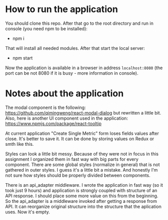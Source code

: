 # How to run the application

You should clone this repo. After that go to the root directory and run in console (you need npm to be installed):

* npm i

That will install all needed modules.
After that start the local server:

* npm start

Now the application is available in a browser in address `localhost:8080` (the port can be not 8080 if it is busy - more information in console).


# Notes about the application

The modal component is the following: https://github.com/qimingweng/react-modal-dialog but rewritten a little bit. Also, here is another UI component used in the application: https://www.npmjs.com/package/react-tooltip

At current application "Create Single Metric" form loses fields values after close. It's better to save it. It can be done by storing values on Redux or smth like this.

Styles can look a little bit messy. Because of they were not in focus in this assignment I organized them in fast way with big parts for every component. There are some global styles (normalize in general) that is not gathered in outer styles. I guess it's a little bit a mistake. And honestly I'm not sure how styles should be properly divided between components.

There is an api_adapter middleware. I wrote the application in fast way (so it took just 9 hours) and application is strongly coupled with structure of an API response. I should place some more value on this from the beginning. So the api_adapter is a middleware invoked after getting a response from API. It can reorganize original structure into the structure that the aplication uses. Now it's empty.
